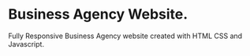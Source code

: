 # Business Agency Website.

Fully Responsive Business Agency website created with HTML CSS and Javascript.
